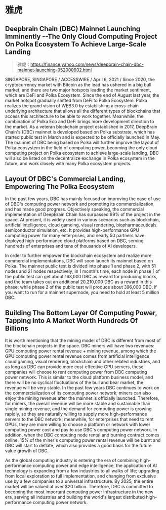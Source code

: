 # 雅虎

## Deepbrain Chain (DBC) Mainnet Launching Imminently --The Only Cloud Computing Project On Polka Ecosystem To Achieve Large-Scale Landing

> 雅虎：https://finance.yahoo.com/news/deepbrain-chain-dbc-mainnet-launching-052000902.html

SINGAPORE, SINGAPORE / ACCESSWIRE / April 6, 2021 / Since 2020, the cryptocurrency market with Bitcoin as the lead has ushered in a big bull market, and there are two major hotspots leading the market sentiment, which are DeFi and Polka Ecosystem. Since the end of August last year, the market hotspot gradually shifted from DeFi to Polka Ecosystem. Polka realizes the grand vision of WEB3.0 by establishing a cross-chain underlying architecture that allows all the different types of blockchains that access this architecture to be able to work together. Meanwhile, the combination of Polka Eco and DeFi brings more development direction to the market. As a veteran blockchain project established in 2017, DeepBrain Chain's (DBC) mainnet is developed based on Polka substrate, which has started public test in March and is expected to be officially launched in May. The mainnet of DBC being based on Polka will further improve the layout of Polka ecosystem in the field of computing power, becoming the only cloud computing project on Polka ecosystem to achieve large-scale landing, DBC will also be listed on the decentralize exchange in Polka ecosystem in the future, and work closely with many Polka ecosystem projects.

## Layout Of DBC's Commercial Landing, Empowering The Polka Ecosystem

In the past few years, DBC has mainly focused on improving the ease of use of DBC's computing power network and promoting its commercialization, and has made good progress. Objectively speaking, the commercial implementation of DeepBrain Chain has surpassed 99% of the project in the space. At present, it is widely used in various scenarios such as blockchain, artificial intelligence, cloud gameing, visual rendering, biopharmaceuticals, semiconductor simulation, etc. It provides high-performance GPU computing power for many enterprises, and nearly 50 partners have deployed high-performance cloud platforms based on DBC, serving hundreds of enterprises and tens of thousands of AI developers.

In order to further empower the blockchain ecosystem and realize more commercial implementations, DBC will soon launch its mainnet based on Polka. The mainnet public test is divided into phase 1 and phase 2, with 51 nodes and 21 nodes respectively; in 1 month's time, each node in phase 1 of the public test can get about 163,000 DBC as reward for producing blocks, and the team takes out an additional 20,210,000 DBC as a reward in this phase; while phase 2 of the public test will produce about 396,000 DBC. if you want to run for a mainnet supernode, you need to hold at least 5 million DBC.

## Building The Bottom Layer Of Computing Power, Tapping Into A Market Worth Hundreds Of Billions

It is worth mentioning that the mining model of DBC is different from most of the blockchain projects in the space. DBC miners will have two revenues: GPU computing power rental revenue + mining revenue, among which the GPU computing power rental revenue comes from artificial intelligence, cloud gaming, visual rendering, blockchain and other related industries, and as long as DBC can provide more cost-effective GPU servers, these companies will choose to rent computing power from DBC computing power network. This is similar to the cloud platform business model, and there will be no cyclical fluctuations of the bull and bear market, the revenue will be very stable. In the past few years DBC continues to work on the commercialization of its computing power network; miners can also enjoy the mining revenue after the mainnet is officially launched. Therefore, for miners, the overall revenue will be more stable and sustainable than single mining revenue, and the demand for computing power is growing rapidly, so they are naturally willing to supply more high-performance servers to the DBC network; meanwhile, for enterprises that need to rent GPUs, they are more willing to choose a platform or network with lower computing power cost and pay to use DBC's computing power network. In addition, when the DBC computing node rental and burning contract comes online, 15% of the miner's computing power rental revenue will be burnt and DBC will start to deflate, which also provides a good basis for the future value growth of DBC.

As the global computing industry is entering the era of combining high-performance computing power and edge intelligence, the application of AI technology is expanding from a few industries to all walks of life; upgrading from local exploration to full implementation, and changing from exclusive use by a few companies to a universal infrastructure. By 2025, the entire market will be valued at over $20 billion. Therefore, DBC is committed to becoming the most important computing power infrastructure in the new era, serving all industries and building the world's largest distributed high-performance computing power network.
